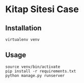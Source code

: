 # Kitap Sitesi Case


## Installation

``` 
virtualenv venv
```
## Usage

```
source venv/bin/activate
pip install -r requirements.txt 
python manage.py runserver
```

